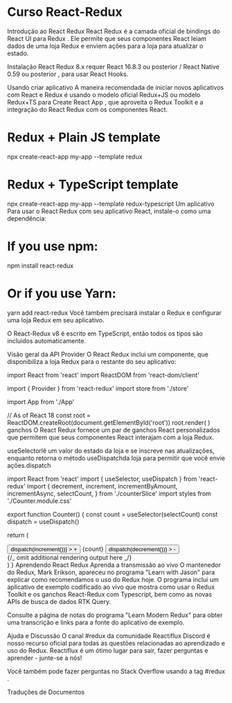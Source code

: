 # Curso React-Redux

Introdução ao React Redux
React Redux é a camada oficial de bindings do React UI para Redux . Ele permite que seus componentes React leiam dados de uma loja Redux e enviem ações para a loja para atualizar o estado.

Instalação
React Redux 8.x requer React 16.8.3 ou posterior / React Native 0.59 ou posterior , para usar React Hooks.

Usando criar aplicativo
A maneira recomendada de iniciar novos aplicativos com React e Redux é usando o modelo oficial Redux+JS ou modelo Redux+TS para Create React App , que aproveita o Redux Toolkit e a integração do React Redux com os componentes React.

# Redux + Plain JS template

npx create-react-app my-app --template redux

# Redux + TypeScript template

npx create-react-app my-app --template redux-typescript
Um aplicativo
Para usar o React Redux com seu aplicativo React, instale-o como uma dependência:

# If you use npm:

npm install react-redux

# Or if you use Yarn:

yarn add react-redux
Você também precisará instalar o Redux e configurar uma loja Redux em seu aplicativo.

O React-Redux v8 é escrito em TypeScript, então todos os tipos são incluídos automaticamente.

Visão geral da API
Provider​
O React Redux inclui um <Provider />componente, que disponibiliza a loja Redux para o restante do seu aplicativo:

import React from 'react'
import ReactDOM from 'react-dom/client'

import { Provider } from 'react-redux'
import store from './store'

import App from './App'

// As of React 18
const root = ReactDOM.createRoot(document.getElementById('root'))
root.render(
<Provider store={store}>
<App />
</Provider>
)
ganchos
O React Redux fornece um par de ganchos React personalizados que permitem que seus componentes React interajam com a loja Redux.

useSelectorlê um valor do estado da loja e se inscreve nas atualizações, enquanto retorna o método useDispatchda loja para permitir que você envie ações.dispatch

import React from 'react'
import { useSelector, useDispatch } from 'react-redux'
import {
decrement,
increment,
incrementByAmount,
incrementAsync,
selectCount,
} from './counterSlice'
import styles from './Counter.module.css'

export function Counter() {
const count = useSelector(selectCount)
const dispatch = useDispatch()

return (
<div>
<div className={styles.row}>
<button
className={styles.button}
aria-label="Increment value"
onClick={() => dispatch(increment())} > +
</button>
<span className={styles.value}>{count}</span>
<button
className={styles.button}
aria-label="Decrement value"
onClick={() => dispatch(decrement())} > -
</button>
</div>
{/_ omit additional rendering output here _/}
</div>
)
}
Aprendendo React Redux
Aprenda a transmissão ao vivo
O mantenedor do Redux, Mark Erikson, apareceu no programa "Learn with Jason" para explicar como recomendamos o uso do Redux hoje. O programa inclui um aplicativo de exemplo codificado ao vivo que mostra como usar o Redux Toolkit e os ganchos React-Redux com Typescript, bem como as novas APIs de busca de dados RTK Query.

Consulte a página de notas do programa "Learn Modern Redux" para obter uma transcrição e links para a fonte do aplicativo de exemplo.

Ajuda e Discussão
O canal #redux da comunidade Reactiflux Discord é nosso recurso oficial para todas as questões relacionadas ao aprendizado e uso do Redux. Reactiflux é um ótimo lugar para sair, fazer perguntas e aprender - junte-se a nós!

Você também pode fazer perguntas no Stack Overflow usando a tag #redux .

Traduções de Documentos

